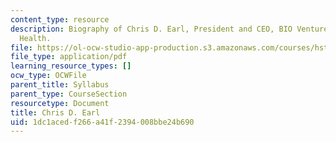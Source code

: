 ```yaml
---
content_type: resource
description: Biography of Chris D. Earl, President and CEO, BIO Ventures for Global
  Health.
file: https://ol-ocw-studio-app-production.s3.amazonaws.com/courses/hst-939-designing-and-sustaining-technology-innovation-for-global-health-practice-spring-2008/1dc1acedf266a41f2394008bbe24b690_chris_bio.pdf
file_type: application/pdf
learning_resource_types: []
ocw_type: OCWFile
parent_title: Syllabus
parent_type: CourseSection
resourcetype: Document
title: Chris D. Earl
uid: 1dc1aced-f266-a41f-2394-008bbe24b690
---
```

